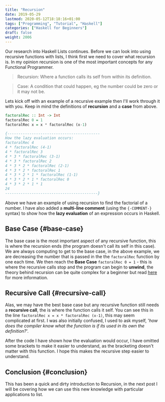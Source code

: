 ```yaml
---
title: "Recursion"
date: 2019-05-29
lastmod: 2020-05-12T18:18:16+01:00
tags: ["Programming", "Tutorial", "Haskell"]
categories: ["Haskell for Beginners"]
draft: false
weight: 2006
---
```


Our research into <span class="underline">Haskell  Lists</span> continues.
Before we can look into using recursive functions with lists, I think first we need to cover what recursion is.
In my opinion recursion is one of the most important concepts for any <span class="underline">Functional Programmer</span>.

> Recursion: Where a function calls its self from within its definition.

<!--quoteend-->

> Case: A condition that could happen, eg the number could be zero or it may not be.

Lets kick off with an example of a recursive example then I'll work through it with you. Keep in mind the definitions of **recursion** and a **case** from above.

```haskell
factoralRec :: Int -> Int
factoralRec 0 = 1
factoralRec x = x * factoralRec (x-1)

{------------------------------------------
How the lazy evaluation occurs:
factoralRec 4
4 * factoralRec (4-1)
4 * factoralRec 3
4 * 3 * factoralRec (3-1)
4 * 3 * factoralRec 2
4 * 3 * 2 * factoralRec (2-1)
4 * 3 * 2 * factoralRec 1
4 * 3 * 2 * 1 * factoralRec (1-1)
4 * 3 * 2 * 1 * factoralRec 0
4 * 3 * 2 * 1 * 1
24
------------------------------------------}
```

Above we have an example of using recursion to find the factorial of a number. I have also added a **multi-line comment** (using the `{-COMMENT-}` syntax) to show how the **lazy evaluation** of an expression occurs in Haskell.


## Base Case {#base-case}

The base case is the most important aspect of any recursive function, this is where the recursion ends (the program doesn't call its self in this case).
We are always computing to get to the base case, in the above example, we are decreasing the number that is passed in the the `factoralRec` function by one each time.
We then reach the **Base Case** `factoralRec 0 = 1` - this is where the recursive calls stop and the program can begin to **unwind**, the theory behind recursion can be quite complex for a beginner but read [here](https://en.wikipedia.org/wiki/Recursion%5F(computer%5Fscience)) for more information.


## Recursive Call {#recursive-call}

Alas,  we may have the best base case but any <span class="underline">recursive</span> function still needs a **recursive call**, the is where the function calls it self.
You can see this in the line `factoralRec x = x * factoralRec (x-1)`, this may seem complicated at first.
I was also initially confused, I used to ask myself, '_how does the compiler know what the function is if its used in its own the definition?_'.

After the code I have shown how the evaluation would occur, I have omitted some brackets to make it easier to understand, as the bracketing doesn't matter with this function.
I hope this makes the recursive step easier to understand.


## Conclusion {#conclusion}

This has been a <span class="underline">quick and dirty</span> introduction to <span class="underline">Recursion</span>, in the next post I will be covering how we can use this new knowledge with particular applications to list.
